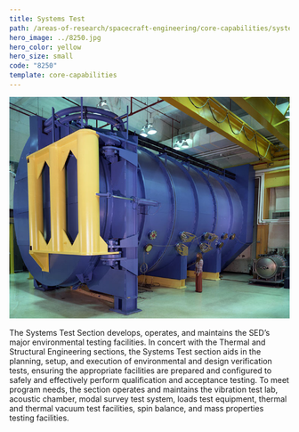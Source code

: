 ```yaml
---
title: Systems Test
path: /areas-of-research/spacecraft-engineering/core-capabilities/systems-test
hero_image: ../8250.jpg
hero_color: yellow
hero_size: small
code: "8250"
template: core-capabilities
---
```

![Test Chamber](8223.jpg)

The Systems Test Section develops, operates, and maintains the SED’s major environmental testing facilities. In concert with the Thermal and Structural Engineering sections, the Systems Test section aids in the planning, setup, and execution of environmental and design verification tests, ensuring the appropriate facilities are prepared and configured to safely and effectively perform qualification and acceptance testing. To meet program needs, the section operates and maintains the vibration test lab, acoustic chamber, modal survey test system, loads test equipment, thermal and thermal vacuum test facilities, spin balance, and mass properties testing facilities.